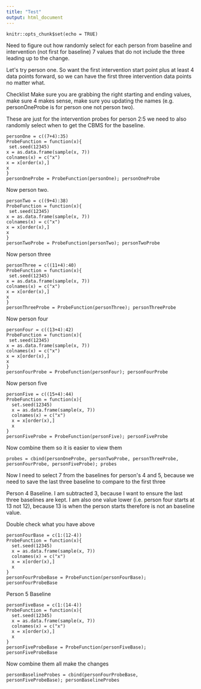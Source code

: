 ```yaml
---
title: "Test"
output: html_document
---
```


```{r setup, include=FALSE}
knitr::opts_chunk$set(echo = TRUE)
```
Need to figure out how randomly select for each person from baseline and intervention (not first for baseline) 7 values that do not include the three leading up to the change.

Let's try person one.  So want the first intervention start point plus at least 4 data points forward, so we can have the first three intervention data points no matter what.

Checklist
Make sure you are grabbing the right starting and ending values, make sure 4 makes sense, make sure you updating the names (e.g. personOneProbe is for person one not person two).

These are just for the intervention probes for person 2:5 we need to also randomly select when to get the CBMS for the baseline.
```{r}
personOne = c((7+4):35)
ProbeFunction = function(x){
 set.seed(12345)
x = as.data.frame(sample(x, 7))
colnames(x) = c("x")
x = x[order(x),]
x
}
personOneProbe = ProbeFunction(personOne); personOneProbe
```
Now person two.  
```{r}
personTwo = c((9+4):38)
ProbeFunction = function(x){
 set.seed(12345)
x = as.data.frame(sample(x, 7))
colnames(x) = c("x")
x = x[order(x),]
x
}
personTwoProbe = ProbeFunction(personTwo); personTwoProbe
```
Now person three 
```{r}
personThree = c((11+4):40)
ProbeFunction = function(x){
 set.seed(12345)
x = as.data.frame(sample(x, 7))
colnames(x) = c("x")
x = x[order(x),]
x
}
personThreeProbe = ProbeFunction(personThree); personThreeProbe
```
Now person four
```{r}
personFour = c((13+4):42)
ProbeFunction = function(x){
 set.seed(12345)
x = as.data.frame(sample(x, 7))
colnames(x) = c("x")
x = x[order(x),]
x
}
personFourProbe = ProbeFunction(personFour); personFourProbe
```
Now person five
```{r}
personFive = c((15+4):44)
ProbeFunction = function(x){
  set.seed(12345)
  x = as.data.frame(sample(x, 7))
  colnames(x) = c("x")
  x = x[order(x),]
  x
}
personFiveProbe = ProbeFunction(personFive); personFiveProbe
```
Now combine them so it is easier to view them
```{r}
probes = cbind(personOneProbe, personTwoProbe, personThreeProbe, personFourProbe, personFiveProbe); probes

```
Now I need to select 7 from the baselines for person's 4 and 5, because we need to save the last three baseline to compare to the first three

Person 4 Baseline.  I am subtracted 3, because I want to ensure the last three baselines are kept.  I am also one value lower (i.e. person four starts at 13 not 12), because 13 is when the person starts therefore is not an baseline value.

Double check what you have above
```{r}
personFourBase = c(1:(12-4))
ProbeFunction = function(x){
  set.seed(12345)
  x = as.data.frame(sample(x, 7))
  colnames(x) = c("x")
  x = x[order(x),]
  x
}
personFourProbeBase = ProbeFunction(personFourBase); personFourProbeBase
```
Person 5 Baseline
```{r}
personFiveBase = c(1:(14-4))
ProbeFunction = function(x){
  set.seed(12345)
  x = as.data.frame(sample(x, 7))
  colnames(x) = c("x")
  x = x[order(x),]
  x
}
personFiveProbeBase = ProbeFunction(personFiveBase); personFiveProbeBase
```
Now combine them all make the changes
```{r}
personBaselineProbes = cbind(personFourProbeBase, personFiveProbeBase); personBaselineProbes

```

